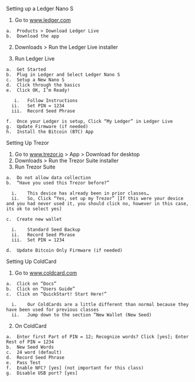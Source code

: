 Setting up a Ledger Nano S
  1.	Go to www.ledger.com

    a.	Products > Download Ledger Live
    b.	Download the app
 
  2.	Downloads > Run the Ledger Live installer
 
  3.	Run Ledger Live
   
    a.	Get Started
    b.	Plug in Ledger and Select Ledger Nano S
    c.	Setup a New Nano S
    d.	Click through the basics
    e.	Click OK, I’m Ready!
   
       i.	Follow Instructions
      ii.	Set PIN = 1234
      iii.	Record Seed Phrase
  
    f.	Once your Ledger is setup, Click “My Ledger” in Ledger Live
    g.	Update Firmware (if needed)
    h.	Install the Bitcoin (BTC) App

Setting Up Trezor

  1.	Go to www.trezor.io > App > Download for desktop
  2.	Downloads > Run the Trezor Suite installer
  3.	Run Trezor Suite

    a.	Do not allow data collection
    b.	“Have you used this Trezor before?”

      i.	This device has already been in prior classes…
      ii.	So, Click “Yes, set up my Trezor” [If this were your device and you had never used it, you should click no, however in this case, its ok to select yes]

    c.	Create new wallet

      i.	Standard Seed Backup
      ii.	Record Seed Phrase
      iii.	Set PIN = 1234

    d.	Update Bitcoin Only Firmware (if needed)

Setting Up ColdCard

  1.	Go to www.coldcard.com

    a.	Click on “Docs”
    b.	Click on “Users Guide”
    c.	Click on “QuickStart! Start Here!”

      i.	Our ColdCards are a little different than normal because they have been used for previous classes
      ii.	Jump down to the section “New Wallet (New Seed)

  2.	On ColdCard

    a.	Enter first Part of PIN = 12; Recognize words? Click [yes]; Enter Rest of PIN = 1234
    b.	New Seed Words
    c.	24 word (default)
    d.	Record Seed Phrase
    e.	Pass Test
    f.	Enable NFC? [yes] (not important for this class)
    g.	Disable USB port? [yes] 
